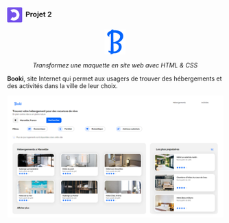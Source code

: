 ### <img src="https://raw.githubusercontent.com/MalekGuez/assets/master/openclassrooms/logo.png" width="35" align="center"/> &nbsp;Projet 2

<div align="center">
  <img src="https://raw.githubusercontent.com/MalekGuez/assets/master/openclassrooms/p2/booki.png" />
  <p><i>Transformez une maquette en site web avec HTML & CSS</i></p>
</div>

<b>Booki</b>, site Internet qui permet aux usagers de trouver des hébergements et des activités dans la ville de leur choix.

![mainPage](https://raw.githubusercontent.com/MalekGuez/assets/master/openclassrooms/p2/main-page.png)
